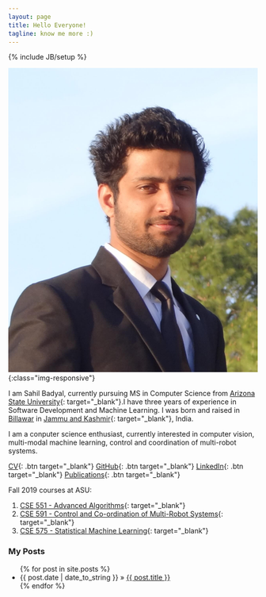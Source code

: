 ```yaml
---
layout: page
title: Hello Everyone!
tagline: know me more :)
---
```

{% include JB/setup %}

<style type="text/css">
  .btn {
    background-color: #BADA55;
    border: none;
    color: white;
    padding: 15px 32px;
    text-align: center;
    text-decoration: none;
    display: inline-block;
    font-size: 16px;
  }

  .img-responsive {
    width: 24%;
    float: left;
    padding-right: 4%;
  }
</style>

![sahilbadyal](assets/images/sahil_badyal.JPG){:class="img-responsive"}


I am Sahil Badyal, currently pursuing MS in Computer Science from [Arizona State University](https://www.asu.edu){: target="_blank"}.I have three years of experience in Software Development and Machine Learning. I was born and raised in [Billawar](https://en.wikipedia.org/wiki/Billawar) in [Jammu and Kashmir](https://en.wikipedia.org/wiki/Jammu_and_Kashmir){: target="_blank"}, India.

I am a conputer science enthusiast, currently interested in computer vision, multi-modal machine learning, control and coordination of multi-robot systems. 

[CV](https://s3-ap-southeast-1.amazonaws.com/sahilbprojects/my-blog/Sahil_Badyal_resume.pdf){: .btn target="_blank"} [GitHub](https://github.com/sahilbadyal){: .btn target="_blank"}  [LinkedIn](https://www.linkedin.com/in/sahilbadyal){: .btn target="_blank"} [Publications](https://scholar.google.co.in/citations?hl=en&user=T65KqaMAAAAJ){: .btn target="_blank"}

Fall 2019 courses at ASU:

1. [CSE 551 - Advanced Algorithms](https://www.public.asu.edu/~ccolbou/src/cse551f19.html){: target="_blank"} 
2. [CSE 591 - Control and Co-ordination of Multi-Robot Systems](https://test-stephanie-gil.pantheonsite.io/wp-content/uploads/2017/12/ASU-Robotics-Seminar-Course-short.pdf){: target="_blank"} 
3. [CSE 575 - Statistical Machine Learning](https://asuonline.asu.edu/docs/cse_575.pdf){: target="_blank"} 

### My Posts ###

<ul class="posts">
  {% for post in site.posts %}
    <li><span>{{ post.date | date_to_string }}</span> &raquo; <a href="{{ BASE_PATH }}{{ post.url }}">{{ post.title }}</a></li>
  {% endfor %}
</ul>

